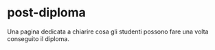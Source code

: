 # post-diploma
Una pagina dedicata a chiarire cosa gli studenti possono fare una volta conseguito il diploma.
